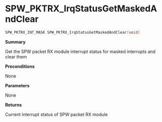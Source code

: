 # SPW_PKTRX_IrqStatusGetMaskedAndClear

```c
SPW_PKTRX_INT_MASK SPW_PKTRX_IrqStatusGetMaskedAndClear(void)
```

**Summary**

Get the SPW packet RX module interrupt status for masked interrupts and clear them

**Preconditions**

None

**Parameters**

None

**Returns**

Current interrupt status of SPW packet RX module
